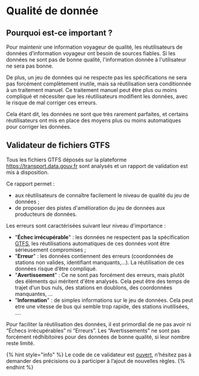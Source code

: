 # Qualité de donnée

## Pourquoi est-ce important ?

Pour maintenir une information voyageur de qualité, les réutilisateurs de données d’information voyageur ont besoin de sources fiables. Si les données ne sont pas de bonne qualité, l'information donnée à l'utilisateur ne sera pas bonne.

De plus, un jeu de données qui ne respecte pas les spécifications ne sera pas forcément complètement inutile, mais sa réutilisation sera conditionnée à un traitement manuel. Ce traitement manuel peut être plus ou moins compliqué et nécessiter que les réutilisateurs modifient les données, avec le risque de mal corriger ces erreurs.

Cela étant dit, les données ne sont que très rarement parfaites, et certains réutilisateurs ont mis en place des moyens plus ou moins automatiques pour corriger les données.

## Validateur de fichiers GTFS

Tous les fichiers GTFS déposés sur la plateforme https://transport.data.gouv.fr sont analysés et un rapport de validation est mis à disposition.

Ce rapport permet :

* aux réutilisateurs de connaître facilement le niveau de qualité du jeu de données ;
* de proposer des pistes d'amélioration du jeu de données aux producteurs de données.

Les erreurs sont caractérisées suivant leur niveau d'importance :

* "**Échec irrécupérable**" : les données ne respectent pas la spécification [GTFS](https://gtfs.org/reference/static), les réutilisations automatiques de ces données vont être sérieusement compromises ;
* "**Erreur**" : les données contiennent des erreurs \(coordonnées de stations non valides, identifiant manquants,...\). La réutilisation de ces données risque d’être compliqué.
* "**Avertissement**" : Ce ne sont pas forcément des erreurs, mais plutôt des éléments qui méritent d'être analysés. Cela peut être des temps de trajet d'un bus nuls, des stations en doublons, des coordonnées manquantes, ...
* "**Information**" : de simples informations sur le jeu de données. Cela peut etre une vitesse de bus qui semble trop rapide, des stations inutilisées, ....

Pour faciliter la réutilisation des données, il est primordial de ne pas avoir ni “Échecs irrécupérables” ni “Erreurs”. Les “Avertissements” ne sont pas forcément rédhibitoires pour des données de bonne qualité, si leur nombre reste limité.

{% hint style="info" %}
Le code de ce validateur est [ouvert](https://github.com/etalab/transport-validator/), n’hésitez pas à demander des précisions ou à participer à l’ajout de nouvelles règles.
{% endhint %}



